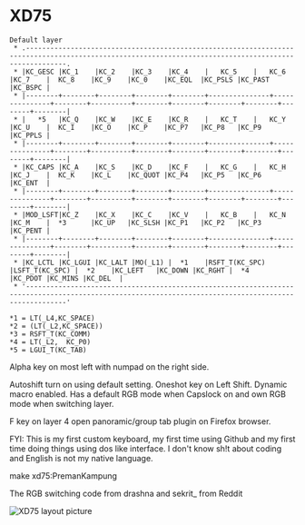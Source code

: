 #  XD75

```
Default layer
 * .------------------------------------------------------------------------------------------------------------------------------------------------------.
 * |KC_GESC |KC_1    |KC_2    |KC_3    |KC_4	|	KC_5    |   KC_6        |KC_7	 |  KC_8    |KC_9    |KC_0    |KC_EQL  |KC_PSLS |KC_PAST |KC_BSPC |
 * |--------+--------+--------+--------+--------+---------------+---------------+--------+----------+--------+--------+--------+--------+--------+--------|
 * |   *5   |KC_Q    |KC_W    |KC_E    |KC_R	|	KC_T    |   KC_Y        |KC_U	 |  KC_I    |KC_O    |KC_P    |KC_P7   |KC_P8	|KC_P9	 |KC_PPLS |
 * |--------+--------+--------+--------+--------+---------------+---------------+--------+----------+--------+--------+--------+--------+--------+--------|
 * |KC_CAPS |KC_A    |KC_S    |KC_D    |KC_F	|	KC_G    |   KC_H        |KC_J	 |  KC_K    |KC_L    |KC_QUOT |KC_P4   |KC_P5	|KC_P6	 |KC_ENT  |
 * |--------+--------+--------+--------+--------+---------------+---------------+--------+----------+--------+--------+--------+--------+--------+--------|
 * |MOD_LSFT|KC_Z    |KC_X    |KC_C    |KC_V	|	KC_B    |   KC_N        |KC_M	 |  *3      |KC_UP   |KC_SLSH |KC_P1   |KC_P2	|KC_P3	 |KC_PENT |
 * |--------+--------+--------+--------+--------+---------------+---------------+--------+----------+--------+--------+--------+--------+--------+--------|
 * |KC_LCTL |KC_LGUI |KC_LALT |MO(_L1) |  *1    |RSFT_T(KC_SPC) |LSFT_T(KC_SPC)	|  *2	 |KC_LEFT   |KC_DOWN |KC_RGHT |  *4    |KC_PDOT |KC_MINS |KC_DEL  |
 * '------------------------------------------------------------------------------------------------------------------------------------------------------'  

*1 = LT(_L4,KC_SPACE) 
*2 = (LT(_L2,KC_SPACE))
*3 = RSFT_T(KC_COMM)
*4 = LT(_L2,  KC_P0)
*5 = LGUI_T(KC_TAB)
```
Alpha key on most left with numpad on the right side.

Autoshift turn on using default setting.
Oneshot key on Left Shift.
Dynamic macro enabled.
Has a default RGB mode when Capslock on and own RGB mode when switching layer.

F key on layer 4 open panoramic/group tab plugin on Firefox browser.

FYI: This is my first custom keyboard, my first time using Github and my first time doing things using dos like interface. I don't know sh!t about coding and English is not my native language.

make xd75:PremanKampung

The RGB switching code from drashna and sekrit_ from Reddit

![XD75 layout picture](https://i.imgur.com/xTyx51E.png)



